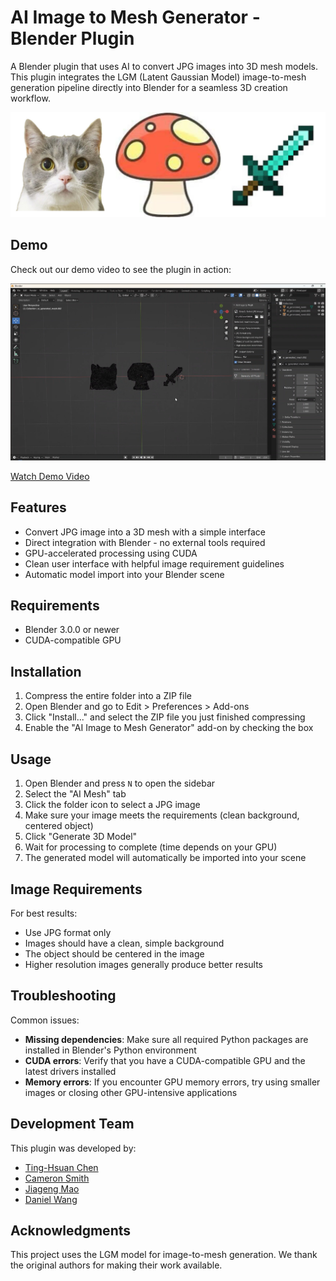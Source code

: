 # AI Image to Mesh Generator - Blender Plugin

A Blender plugin that uses AI to convert JPG images into 3D mesh models. This plugin integrates the LGM (Latent Gaussian Model) image-to-mesh generation pipeline directly into Blender for a seamless 3D creation workflow.

<p align="center">
    <img src="assets/input_demo.jpg">
</p>

## Demo

Check out our demo video to see the plugin in action:
<p align="center">
    <img src="assets/output_demo.png">
</p>

[Watch Demo Video](assets/blender_demo.mp4)

## Features

- Convert JPG image into a 3D mesh with a simple interface
- Direct integration with Blender - no external tools required
- GPU-accelerated processing using CUDA
- Clean user interface with helpful image requirement guidelines
- Automatic model import into your Blender scene

## Requirements

- Blender 3.0.0 or newer
- CUDA-compatible GPU

## Installation

1. Compress the entire folder into a ZIP file
2. Open Blender and go to Edit > Preferences > Add-ons
3. Click "Install..." and select the ZIP file you just finished compressing
4. Enable the "AI Image to Mesh Generator" add-on by checking the box

## Usage

1. Open Blender and press `N` to open the sidebar
2. Select the "AI Mesh" tab
3. Click the folder icon to select a JPG image
4. Make sure your image meets the requirements (clean background, centered object)
5. Click "Generate 3D Model"
6. Wait for processing to complete (time depends on your GPU)
7. The generated model will automatically be imported into your scene

## Image Requirements

For best results:
- Use JPG format only
- Images should have a clean, simple background
- The object should be centered in the image
- Higher resolution images generally produce better results

## Troubleshooting

Common issues:
- **Missing dependencies**: Make sure all required Python packages are installed in Blender's Python environment
- **CUDA errors**: Verify that you have a CUDA-compatible GPU and the latest drivers installed
- **Memory errors**: If you encounter GPU memory errors, try using smaller images or closing other GPU-intensive applications

## Development Team

This plugin was developed by:
- [Ting-Hsuan Chen](https://koi953215.github.io/)
- [Cameron Smith](https://cameronosmith.github.io/)
- [Jiageng Mao](https://pointscoder.github.io/)
- [Daniel Wang](https://dw1209.github.io/)

## Acknowledgments

This project uses the LGM model for image-to-mesh generation. We thank the original authors for making their work available.